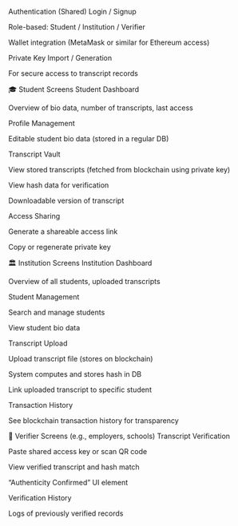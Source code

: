 Authentication (Shared)
Login / Signup

Role-based: Student / Institution / Verifier

Wallet integration (MetaMask or similar for Ethereum access)

Private Key Import / Generation

For secure access to transcript records

🎓 Student Screens
Student Dashboard

Overview of bio data, number of transcripts, last access

Profile Management

Editable student bio data (stored in a regular DB)

Transcript Vault

View stored transcripts (fetched from blockchain using private key)

View hash data for verification

Downloadable version of transcript

Access Sharing

Generate a shareable access link

Copy or regenerate private key

🏛️ Institution Screens
Institution Dashboard

Overview of all students, uploaded transcripts

Student Management

Search and manage students

View student bio data

Transcript Upload

Upload transcript file (stores on blockchain)

System computes and stores hash in DB

Link uploaded transcript to specific student

Transaction History

See blockchain transaction history for transparency

🔎 Verifier Screens (e.g., employers, schools)
Transcript Verification

Paste shared access key or scan QR code

View verified transcript and hash match

“Authenticity Confirmed” UI element

Verification History

Logs of previously verified records
